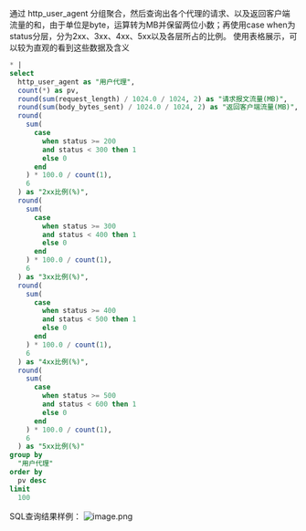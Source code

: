 通过 http_user_agent 分组聚合，然后查询出各个代理的请求、以及返回客户端流量的和，由于单位是byte，运算转为MB并保留两位小数；再使用case when为status分层，分为2xx、3xx、4xx、5xx以及各层所占的比例。 使用表格展示，可以较为直观的看到这些数据及含义
```sql
* |
select
  http_user_agent as "用户代理",
  count(*) as pv,
  round(sum(request_length) / 1024.0 / 1024, 2) as "请求报文流量(MB)",
  round(sum(body_bytes_sent) / 1024.0 / 1024, 2) as "返回客户端流量(MB)",
  round(
    sum(
      case
        when status >= 200
        and status < 300 then 1
        else 0
      end
    ) * 100.0 / count(1),
    6
  ) as "2xx比例(%)",
  round(
    sum(
      case
        when status >= 300
        and status < 400 then 1
        else 0
      end
    ) * 100.0 / count(1),
    6
  ) as "3xx比例(%)",
  round(
    sum(
      case
        when status >= 400
        and status < 500 then 1
        else 0
      end
    ) * 100.0 / count(1),
    6
  ) as "4xx比例(%)",
  round(
    sum(
      case
        when status >= 500
        and status < 600 then 1
        else 0
      end
    ) * 100.0 / count(1),
    6
  ) as "5xx比例(%)"
group by
  "用户代理"
order by
  pv desc
limit
  100
```
SQL查询结果样例：
![image.png](/img/src/sqldemo/根据pv为http_user_agent进行排序展示/90d75af1e25a889abb085f0582444fbad2e39eac5d7cc53b64711e2b86445573.png)
